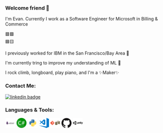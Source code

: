 ### Welcome friend 👋

I'm Evan. Currently I work as a Software Engineer for Microsoft in Billing & Commerce

🟥🟩<br/>
🟦🟨<br/>

I previously worked for IBM in the San Francisco/Bay Area 🌉 <br/>

I'm currently tring to improve my understanding of ML 🤖 </br>

I rock climb, longboard, play piano, and I'm a ✨Maker✨ 

### Contact Me:

[![linkedin badge](https://img.shields.io/badge/Evan-blue?style=plastic&logo=linkedin)](https://www.linkedin.com/in/evan-gordon)


### Languages & Tools:

<img alt="Elixir" width="32px" src="https://raw.githubusercontent.com/github/explore/d106aa3f6fa091ab80ab5c8cf0d931baff3caaea/topics/elixir/elixir.png"/>

<img alt="" width="32px" src="https://raw.githubusercontent.com/github/explore/80688e429a7d4ef2fca1e82350fe8e3517d3494d/topics/csharp/csharp.png"/>

<img alt="python" width="32px" src="https://raw.githubusercontent.com/github/explore/80688e429a7d4ef2fca1e82350fe8e3517d3494d/topics/python/python.png"/>

<img alt="Visual Studio Code" width="32px" src="https://raw.githubusercontent.com/github/explore/80688e429a7d4ef2fca1e82350fe8e3517d3494d/topics/visual-studio-code/visual-studio-code.png" />

<img alt="Git" width="32px" src="https://raw.githubusercontent.com/github/explore/80688e429a7d4ef2fca1e82350fe8e3517d3494d/topics/git/git.png" />

<img alt="GitHub" width="32px" src="https://raw.githubusercontent.com/github/explore/78df643247d429f6cc873026c0622819ad797942/topics/github/github.png" />

<img alt="" width="32px" src="https://raw.githubusercontent.com/github/explore/80688e429a7d4ef2fca1e82350fe8e3517d3494d/topics/unity/unity.png"/>
